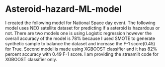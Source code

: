 # Asteroid-hazard-ML-model
I created the following model for National Space day event.
The following model uses NEO satellite dataset for predicting if a asteroid is hazardous or not.
There are two models one is using Logistic regression however the overall accuracy of the model is 78% because I used SMOTE to generate synthetic sample to balance the dataset and increase the F-1 score(0.45) for True.
Second model is made using XGBOOST classifier and it has 82% percent accuracy with 0.49 F-1 score.
I am providing the streamlit code for XGBOOST classifier only.
